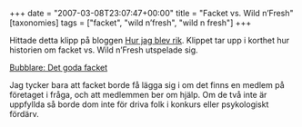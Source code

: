 +++
date = "2007-03-08T23:07:47+00:00"
title = "Facket vs. Wild n’Fresh"
[taxonomies]
tags = ["facket", "wild n&#8217;fresh", "wild n fresh"]
+++

Hittade detta klipp på bloggen [Hur jag blev rik][1]. Klippet tar upp i korthet hur historien om facket vs. Wild n&#8217;Fresh utspelade sig.

  
[Bubblare: Det goda facket][2]

Jag tycker bara att facket borde få lägga sig i om det finns en medlem på företaget i fråga, och att medlemmen ber om hjälp. Om de två inte är uppfyllda så borde dom inte för driva folk i konkurs eller psykologiskt fördärv.



<small></small>

 [1]: http://www.hurjagblevrik.se/det-goda-facket/
 [2]: http://bubblare.se/det_goda_facket/
